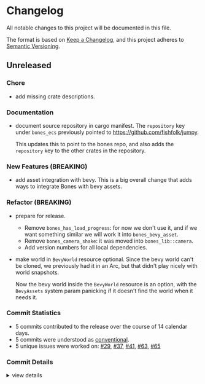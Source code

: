 # Changelog

All notable changes to this project will be documented in this file.

The format is based on [Keep a Changelog](https://keepachangelog.com/en/1.0.0/),
and this project adheres to [Semantic Versioning](https://semver.org/spec/v2.0.0.html).

## Unreleased

### Chore

 - <csr-id-27252465ad0506ff2f8c377531fa079ec64d1750/> add missing crate descriptions.

### Documentation

 - <csr-id-a69389412d22b8cb48bab0ed96d739b0fee35348/> document source repository in cargo manifest.
   The `repository` key under `bones_ecs` previously pointed to https://github.com/fishfolk/jumpy.
   
   This updates this to point to the bones repo, and also adds the `repository` key to the other
   crates in the repository.

### New Features (BREAKING)

 - <csr-id-89b44d7b4f64ec266eb0ea674c220e07376a03b7/> add asset integration with bevy.
   This is a big overall change that adds ways to integrate Bones with bevy assets.

### Refactor (BREAKING)

 - <csr-id-ae0a761fc9b82ba2fc639c2b6f7af09fb650cd31/> prepare for release.
   - Remove `bones_has_load_progress`: for now we don't use it, and if we
     want something similar we will work it into `bones_bevy_asset`.
   - Remove `bones_camera_shake`: it was moved into `bones_lib::camera`.
   - Add version numbers for all local dependencies.
 - <csr-id-ef12c3fb681cc826199b1564e1a033a56a5ce2d4/> make world in `BevyWorld` resource optional.
   Since the bevy world can't be cloned, we previously had it in
   an Arc, but that didn't play nicely with world snapshots.
   
   Now the bevy world inside the `BevyWorld` resource is an
   option, with the `BevyAssets` system param panicking if it
   doesn't find the world when it needs it.

### Commit Statistics

<csr-read-only-do-not-edit/>

 - 5 commits contributed to the release over the course of 14 calendar days.
 - 5 commits were understood as [conventional](https://www.conventionalcommits.org).
 - 5 unique issues were worked on: [#29](https://github.com/fishfolk/bones/issues/29), [#37](https://github.com/fishfolk/bones/issues/37), [#41](https://github.com/fishfolk/bones/issues/41), [#63](https://github.com/fishfolk/bones/issues/63), [#65](https://github.com/fishfolk/bones/issues/65)

### Commit Details

<csr-read-only-do-not-edit/>

<details><summary>view details</summary>

 * **[#29](https://github.com/fishfolk/bones/issues/29)**
    - add asset integration with bevy. ([`89b44d7`](https://github.com/fishfolk/bones/commit/89b44d7b4f64ec266eb0ea674c220e07376a03b7))
 * **[#37](https://github.com/fishfolk/bones/issues/37)**
    - document source repository in cargo manifest. ([`a693894`](https://github.com/fishfolk/bones/commit/a69389412d22b8cb48bab0ed96d739b0fee35348))
 * **[#41](https://github.com/fishfolk/bones/issues/41)**
    - make world in `BevyWorld` resource optional. ([`ef12c3f`](https://github.com/fishfolk/bones/commit/ef12c3fb681cc826199b1564e1a033a56a5ce2d4))
 * **[#63](https://github.com/fishfolk/bones/issues/63)**
    - prepare for release. ([`ae0a761`](https://github.com/fishfolk/bones/commit/ae0a761fc9b82ba2fc639c2b6f7af09fb650cd31))
 * **[#65](https://github.com/fishfolk/bones/issues/65)**
    - add missing crate descriptions. ([`2725246`](https://github.com/fishfolk/bones/commit/27252465ad0506ff2f8c377531fa079ec64d1750))
</details>

